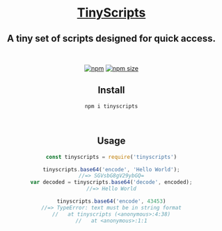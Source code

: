 <h1 align="center"><a href="https://www.npmjs.com/package/tinyscripts" target="_blank"> TinyScripts </a></h1>

<h2 align="center"> A tiny set of scripts designed for quick access. </h2>
<br>
<div align="center">

[![npm](https://img.shields.io/npm/v/tinyscripts)](https://www.npmjs.com/package/tinyscripts)
[![npm size](https://img.shields.io/bundlephobia/min/tinyscripts)](https://www.npmjs.com/package/tinyscripts)

## Install
```
npm i tinyscripts
```
<br>

## Usage
```js
const tinyscripts = require('tinyscripts')

tinyscripts.base64('encode', 'Hello World');
//=> SGVsbG8gV29ybGQ=
var decoded = tinyscripts.base64('decode', encoded);
//=> Hello World

tinyscripts.base64('encode', 43453)
//=> TypeError: text must be in string format
//   at tinyscripts (<anonymous>:4:38)
//   at <anonymous>:1:1
```
